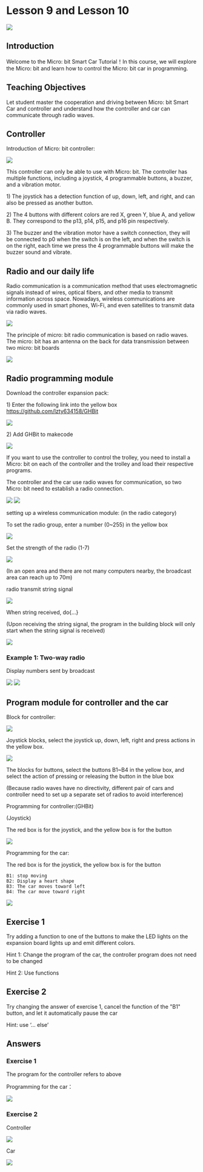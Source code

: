 # Lesson 9 and Lesson 10
![](pic/9/9_1.jpg)
## Introduction
<P>
Welcome to the Micro: bit Smart Car Tutorial！In this course, we will explore the Micro: bit and learn how to control the Micro: bit car in programming.
<P>

## Teaching Objectives
<P>
Let student master the cooperation and driving between Micro: bit Smart Car and controller and understand how the controller and car can communicate through radio waves.
<P>

## Controller
<P>
Introduction of Micro: bit controller:
<P>

![](pic/9/9_2.png)
<P>
This controller can only be able to use with Micro: bit. The controller has multiple functions, including a joystick, 4 programmable buttons, a buzzer, and a vibration motor.
<P>
<P>
1)	The joystick has a detection function of up, down, left, and right, and can also be pressed as another button.
<P>
<P>
2)	The 4 buttons with different colors are red X, green Y, blue A, and yellow B. They correspond to the p13, p14, p15, and p16 pin respectively.
<P>
<P>
3)	The buzzer and the vibration motor have a switch connection, they will be connected to p0 when the switch is on the left, and when the switch is on the right, each time we press the 4 programmable buttons will make the buzzer sound and vibrate.
<P>

## Radio and our daily life
<P>
Radio communication is a communication method that uses electromagnetic signals instead of wires, optical fibers, and other media to transmit information across space. Nowadays, wireless communications are commonly used in smart phones, Wi-Fi, and even satellites to transmit data via radio waves.
<P>

![](pic/9/9_3.png)
<P>
The principle of micro: bit radio communication is based on radio waves. The micro: bit has an antenna on the back for data transmission between two micro: bit boards
<P>

![](pic/9/9_4.png)

## Radio programming module
<P>
Download the controller expansion pack:
<P>
<P>
1)	Enter the following link into the yellow box  <a href="https://github.com/lzty634158/GHBit">https://github.com/lzty634158/GHBit</a>
<P>

![](pic/9/9_5.png)
<P>
2)	Add GHBit to makecode
<P>

![](pic/9/9_6.png)
<P>
If you want to use the controller to control the trolley, you need to install a Micro: bit on each of the controller and the trolley and load their respective programs.
<P>
<P>
The controller and the car use radio waves for communication, so two Micro: bit need to establish a radio connection.
<P>

![](pic/9/9_7.png)
![](pic/9/9_8.png)
<P>
setting up a wireless communication module: (in the radio category)
<P>
<P>
To set the radio group, enter a number (0~255) in the yellow box 
<P>

![](pic/9/9_9.png)
<P>
Set the strength of the radio (1-7) 
<P>

![](pic/9/9_10.png)
<P>
(In an open area and there are not many computers nearby, the broadcast area can reach up to 70m)
<P>
<P>
radio transmit string signal 
<P>

![](pic/9/9_11.png)
<P>
When string received, do{...}
<P>
<P>
(Upon receiving the string signal, the program in the building block will only start when the string signal is received)
<P>

![](pic/9/9_12.png)

### Example 1: Two-way radio
<P>
Display numbers sent by broadcast
<P>

![](pic/9/9_13.png)
![](pic/9/9_14.png)

## Program module for controller and the car
<P>
Block for controller:
<P>

![](pic/9/9_15.png)
<P>
Joystick blocks, select the joystick up, down, left, right and press actions in the yellow box.
<P>

![](pic/9/9_16.png)
<P>
The blocks for buttons, select the buttons B1~B4 in the yellow box, and select the action of pressing or releasing the button in the blue box
<P>
<P>
(Because radio waves have no directivity, different pair of cars and controller need to set up a separate set of radios to avoid interference)
<P>
<P>
Programming for controller:(GHBit)
<P>
<P>
(Joystick)   
<P>
<P>
The red box is for the joystick, and the yellow box is for the button 
<P>

![](pic/9/9_17.png)
<P>
Programming for the car:
<P>
<P>
The red box is for the joystick, the yellow box is for the button 
<P>

    B1: stop moving                            
    B2: Display a heart shape    
    B3: The car moves toward left      
    B4: The car move toward right                                 

![](pic/9/9_18.png)

## Exercise 1
<P>
Try adding a function to one of the buttons to make the LED lights on the expansion board lights up and emit different colors.
<P>
<P>
Hint 1: Change the program of the car, the controller program does not need to be changed
<P>
<P>
Hint 2: Use functions
<P>

## Exercise 2
<P>
Try changing the answer of exercise 1, cancel the function of the "B1" button, and let it automatically pause the car
<P>
<P>
Hint: use ‘... else’
<P>

## Answers
### Exercise 1
<P>
The program for the controller refers to above
<P>
<P>
Programming for the car：
<P>

![](pic/9/9_19.png)

### Exercise 2
<P>
Controller
<P>

![](pic/9/9_20.png)
<P>
Car
<P>

![](pic/9/9_21.png)
